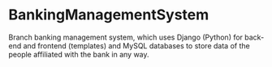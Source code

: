 # BankingManagementSystem
Branch banking management system, which uses Django (Python) for back-end and frontend (templates) and MySQL databases to store data of the people affiliated with the bank in any way.
